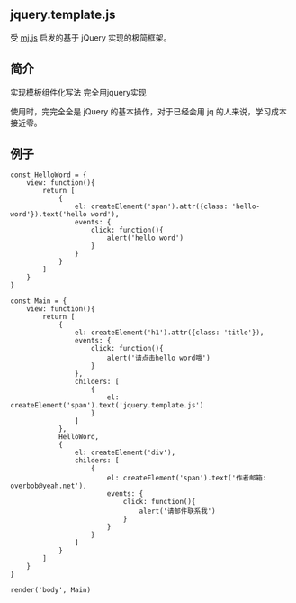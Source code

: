 ## jquery.template.js

受 [mj.js](https://github.com/ahui2016/mj.js) 启发的基于 jQuery 实现的极简框架。

## 简介

实现模板组件化写法  完全用jquery实现

使用时，完完全全是 jQuery 的基本操作，对于已经会用 jq 的人来说，学习成本接近零。

## 例子


```
const HelloWord = {
	view: function(){
		return [
			{
				el: createElement('span').attr({class: 'hello-word'}).text('hello word'),
				events: {
					click: function(){
						alert('hello word')
					}
				}
			}
		]
	}
}

const Main = {
	view: function(){
		return [
			{
				el: createElement('h1').attr({class: 'title'}),
				events: {
					click: function(){
						alert('请点击hello word哦')
					}
				},
				childers: [
					{
						el: createElement('span').text('jquery.template.js')
					}
				]
			},
			HelloWord,
			{
				el: createElement('div'),
				childers: [
					{
						el: createElement('span').text('作者邮箱: overbob@yeah.net'),
						events: {
							click: function(){
								alert('请邮件联系我')
							}
						}
					}
				]
			}
		]
	}
}

render('body', Main)
```
